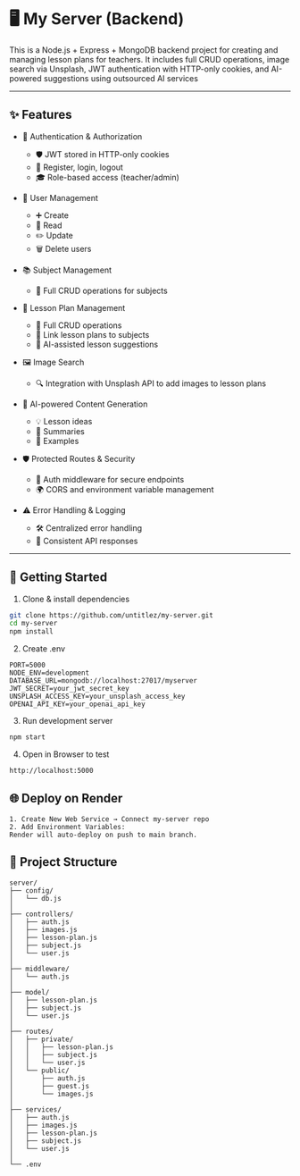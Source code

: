 # 🖥️ My Server (Backend)

This is a Node.js + Express + MongoDB backend project for creating and managing lesson plans for teachers.
It includes full CRUD operations, image search via Unsplash, JWT authentication with HTTP-only cookies, and AI-powered suggestions using outsourced AI services

---

## ✨ Features

- 🔐 Authentication & Authorization
  - 🛡️ JWT stored in HTTP-only cookies
  - 👤 Register, login, logout
  - 🎓 Role-based access (teacher/admin)

- 👥 User Management
  - ➕ Create
  - 👀 Read
  - ✏️ Update
  - 🗑️ Delete users

- 📚 Subject Management
  - 📝 Full CRUD operations for subjects

- 📑 Lesson Plan Management
  - 📝 Full CRUD operations
  - 🔗 Link lesson plans to subjects
  - 🤖 AI-assisted lesson suggestions

- 🖼️ Image Search
  - 🔍 Integration with Unsplash API to add images to lesson plans

- 🤖 AI-powered Content Generation
  - 💡 Lesson ideas
  - 📝 Summaries
  - 📖 Examples

- 🛡️ Protected Routes & Security
  - 🔑 Auth middleware for secure endpoints
  - 🌍 CORS and environment variable management

- ⚠️ Error Handling & Logging
  - 🛠️ Centralized error handling
  - 📜 Consistent API responses

---

## 🚀 Getting Started

1. Clone & install dependencies

```bash
git clone https://github.com/untitlez/my-server.git
cd my-server
npm install
```

2. Create .env

```env
PORT=5000
NODE_ENV=development
DATABASE_URL=mongodb://localhost:27017/myserver
JWT_SECRET=your_jwt_secret_key
UNSPLASH_ACCESS_KEY=your_unsplash_access_key
OPENAI_API_KEY=your_openai_api_key
```

3. Run development server

```bash
npm start
```

4. Open in Browser to test

```bash
http://localhost:5000
```

## 🌐 Deploy on Render

```plaintext
1. Create New Web Service → Connect my-server repo
2. Add Environment Variables:
Render will auto-deploy on push to main branch.
```

## 📂 Project Structure

```plaintext
server/
├── config/
│   └── db.js                
│
├── controllers/              
│   ├── auth.js              
│   ├── images.js            
│   ├── lesson-plan.js       
│   ├── subject.js           
│   └── user.js              
│
├── middleware/              
│   └── auth.js              
│
├── model/                   
│   ├── lesson-plan.js       
│   ├── subject.js           
│   └── user.js              
│
├── routes/                  
│   ├── private/             
│   │   ├── lesson-plan.js   
│   │   ├── subject.js       
│   │   └── user.js          
│   └── public/              
│       ├── auth.js          
│       ├── guest.js         
│       └── images.js        
│
├── services/                
│   ├── auth.js              
│   ├── images.js            
│   ├── lesson-plan.js       
│   ├── subject.js           
│   └── user.js              
│
└── .env                     
```
